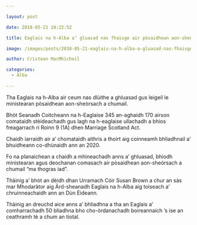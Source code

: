 ```yaml
---

layout: post

date: 2018-05-21 18:22:52

title: Eaglais na h-Alba a’ gluasad nas fhaisge air pòsaidhean aon-sheòrsach

image: /images/posts/2018-05-21-eaglais-na-h-alba-a-gluasad-nas-fhaisge-air-posaidhean-aon-sheorsach.webp

author: Crìstean MacMhìcheil

categories:
  - Alba
  
---
```


Tha Eaglais na h-Alba air ceum nas dlùithe a ghluasad gus leigeil le ministearan pòsaidhean aon-sheòrsach a chumail.

Bhòt Seanadh Coitcheann na h-Eaglaise 345 an-aghaidh 170 airson comataidh stèideachadh gus lagh na h-eaglaise ullachadh a bhios freagarrach ri Roinn 9 (1A) dhen Marriage Scotland Act.

Chaidh iarraidh air a&#8217; chomataidh aithris a thoirt aig coinneamh bhliadhnail a&#8217; bhuidheann co-dhùnaidh ann an 2020.

Fo na planaichean a chaidh a mhìneachadh anns a&#8217; ghluasad, bhiodh ministearan agus deochanan comasach air pòsaidhean aon-sheòrsach a chumail &#8220;ma thogras iad&#8221;.

Thàinig a&#8217; bhòt an dèidh dhan Urramach Còir Susan Brown a chur an sàs mar Mhodaràtor aig Àrd-sheanadh Eaglais na h-Alba aig toiseach a&#8217; chruinneachaidh ann an Dùn Èideann.

Thàinig an dreuchd aice anns a&#8217; bhliadhna a tha an Eaglais a&#8217; comharrachadh 50 bliadhna bho cho-òrdanachadh boireannaich &#8217;s ise an ceathramh tè a chum an tiotal.
